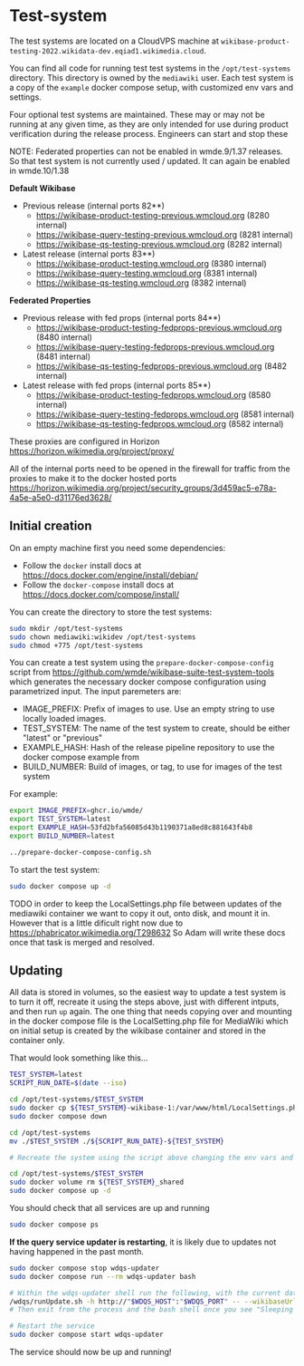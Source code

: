 # Test-system

The test systems are located on a CloudVPS machine at `wikibase-product-testing-2022.wikidata-dev.eqiad1.wikimedia.cloud`.

You can find all code for running test test systems in the `/opt/test-systems` directory. This directory is owned by the `mediawiki` user. Each test system is a copy of the `example` docker compose setup, with customized env vars and settings.

Four optional test systems are maintained. These may or may not be running at any given time, as they are only intended for use during product verification during the release process. Engineers can start and stop these

NOTE: Federated properties can not be enabled in wmde.9/1.37 releases. So that test system is not currently used / updated. It can again be enabled in wmde.10/1.38

**Default Wikibase**

- Previous release (internal ports 82\*\*)
  - https://wikibase-product-testing-previous.wmcloud.org (8280 internal)
  - https://wikibase-query-testing-previous.wmcloud.org (8281 internal)
  - https://wikibase-qs-testing-previous.wmcloud.org (8282 internal)
- Latest release (internal ports 83\*\*)
  - https://wikibase-product-testing.wmcloud.org (8380 internal)
  - https://wikibase-query-testing.wmcloud.org (8381 internal)
  - https://wikibase-qs-testing.wmcloud.org (8382 internal)

**Federated Properties**

- Previous release with fed props (internal ports 84\*\*)
  - https://wikibase-product-testing-fedprops-previous.wmcloud.org (8480 internal)
  - https://wikibase-query-testing-fedprops-previous.wmcloud.org (8481 internal)
  - https://wikibase-qs-testing-fedprops-previous.wmcloud.org (8482 internal)
- Latest release with fed props (internal ports 85\*\*)
  - https://wikibase-product-testing-fedprops.wmcloud.org (8580 internal)
  - https://wikibase-query-testing-fedprops.wmcloud.org (8581 internal)
  - https://wikibase-qs-testing-fedprops.wmcloud.org (8582 internal)

These proxies are configured in Horizon https://horizon.wikimedia.org/project/proxy/

All of the internal ports need to be opened in the firewall for traffic from the proxies to make it to the docker hosted ports https://horizon.wikimedia.org/project/security_groups/3d459ac5-e78a-4a5e-a5e0-d31176ed3628/

## Initial creation

On an empty machine first you need some dependencies:

- Follow the `docker` install docs at https://docs.docker.com/engine/install/debian/
- Follow the `docker-compose` install docs at https://docs.docker.com/compose/install/

You can create the directory to store the test systems:

```sh
sudo mkdir /opt/test-systems
sudo chown mediawiki:wikidev /opt/test-systems
sudo chmod +775 /opt/test-systems
```

You can create a test system using the `prepare-docker-compose-config` script from https://github.com/wmde/wikibase-suite-test-system-tools which generates the necessary docker compose configuration using parametrized input. The input paremeters are:

- IMAGE_PREFIX: Prefix of images to use. Use an empty string to use locally loaded images.
- TEST_SYSTEM: The name of the test system to create, should be either "latest" or "previous"
- EXAMPLE_HASH: Hash of the release pipeline repository to use the docker compose example from
- BUILD_NUMBER: Build of images, or tag, to use for images of the test system

For example:

```sh
export IMAGE_PREFIX=ghcr.io/wmde/
export TEST_SYSTEM=latest
export EXAMPLE_HASH=53fd2bfa56085d43b1190371a8ed8c881643f4b8
export BUILD_NUMBER=latest

../prepare-docker-compose-config.sh
```

To start the test system:

```sh
sudo docker compose up -d
```

TODO in order to keep the LocalSettings.php file between updates of the mediawiki container we want to copy it out, onto disk, and mount it in. However that is a little dificult right now due to https://phabricator.wikimedia.org/T298632 So Adam will write these docs once that task is merged and resolved.

## Updating

All data is stored in volumes, so the easiest way to update a test system is to turn it off, recreate it using the steps above, just with different intputs, and then run `up` again. The one thing that needs copying over and mounting in the docker compose file is the LocalSetting.php file for MediaWiki which on initial setup is created by the wikibase container and stored in the container only.

That would look something like this...

```sh
TEST_SYSTEM=latest
SCRIPT_RUN_DATE=$(date --iso)

cd /opt/test-systems/$TEST_SYSTEM
sudo docker cp ${TEST_SYSTEM}-wikibase-1:/var/www/html/LocalSettings.php /tmp/LocalSettings-${TEST_SYSTEM}-${SCRIPT_RUN_DATE}.php
sudo docker compose down

cd /opt/test-systems
mv ./$TEST_SYSTEM ./${SCRIPT_RUN_DATE}-${TEST_SYSTEM}

# Recreate the system using the script above changing the env vars and copy and pasting it into the terminal

cd /opt/test-systems/$TEST_SYSTEM
sudo docker volume rm ${TEST_SYSTEM}_shared
sudo docker compose up -d
```

You should check that all services are up and running

```sh
sudo docker compose ps
```

**If the query service updater is restarting**, it is likely due to updates not having happened in the past month.

```sh
sudo docker compose stop wdqs-updater
sudo docker compose run --rm wdqs-updater bash

# Within the wdqs-updater shell run the following, with the current date (`20220908000000` in the example line below)
/wdqs/runUpdate.sh -h http://"$WDQS_HOST":"$WDQS_PORT" -- --wikibaseUrl "$WIKIBASE_SCHEME"://"$WIKIBASE_HOST" --conceptUri "$WIKIBASE_SCHEME"://"$WIKIBASE_HOST" --entityNamespaces "120,122" --init --start 20221022000000
# Then exit from the process and the bash shell once you see "Sleeping for 10 secs"

# Restart the service
sudo docker compose start wdqs-updater
```

The service should now be up and running!
